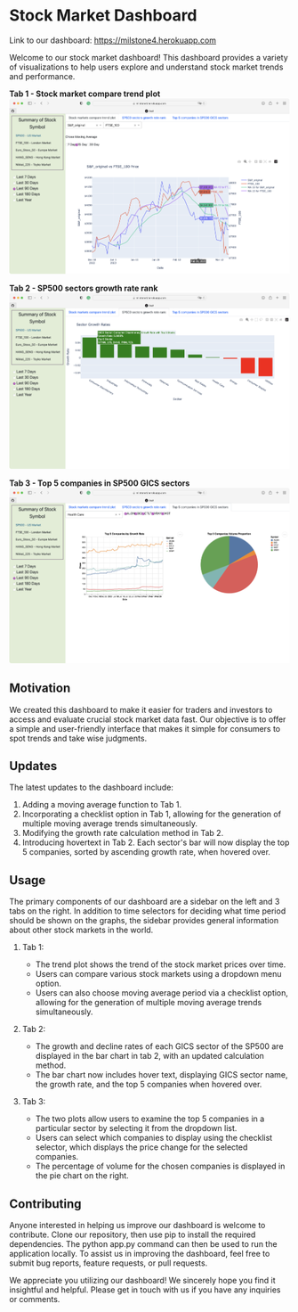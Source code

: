 # Stock Market Dashboard

Link to our dashboard: https://milstone4.herokuapp.com

Welcome to our stock market dashboard! This dashboard provides a variety of visualizations to help users explore and understand stock market trends and performance.

**Tab 1 - Stock market compare trend plot**
![tab1](tab1.png)

**Tab 2 - SP500 sectors growth rate rank**
![tab2](tab2.png)

**Tab 3 - Top 5 companies in SP500 GICS sectors**
![tab3](tab3.png)

## Motivation

We created this dashboard to make it easier for traders and investors to access and evaluate crucial stock market data fast. Our objective is to offer a simple and user-friendly interface that makes it simple for consumers to spot trends and take wise judgments.

## Updates

The latest updates to the dashboard include:

1. Adding a moving average function to Tab 1.
2. Incorporating a checklist option in Tab 1, allowing for the generation of multiple moving average trends simultaneously.
3. Modifying the growth rate calculation method in Tab 2.
4. Introducing hovertext in Tab 2. Each sector's bar will now display the top 5 companies, sorted by ascending growth rate, when hovered over.


## Usage

The primary components of our dashboard are a sidebar on the left and 3 tabs on the right. In addition to time selectors for deciding what time period should be shown on the graphs, the sidebar provides general information about other stock markets in the world.

1. Tab 1:
    - The trend plot shows the trend of the stock market prices over time.
    - Users can compare various stock markets using a dropdown menu option. 
    - Users can also choose moving average period via a checklist option, allowing for the generation of multiple moving average trends simultaneously.

2. Tab 2:
    - The growth and decline rates of each GICS sector of the SP500 are displayed in the bar chart in tab 2, with an updated calculation method.
    - The bar chart now includes hover text, displaying GICS sector name, the growth rate, and the top 5 companies when hovered over.

3. Tab 3:
    - The two plots allow users to examine the top 5 companies in a particular sector by selecting it from the dropdown list. 
    - Users can select which companies to display using the checklist selector, which displays the price change for the selected companies. 
    - The percentage of volume for the chosen companies is displayed in the pie chart on the right.


## Contributing

Anyone interested in helping us improve our dashboard is welcome to contribute. Clone our repository, then use pip to install the required dependencies. The python app.py command can then be used to run the application locally. To assist us in improving the dashboard, feel free to submit bug reports, feature requests, or pull requests.

We appreciate you utilizing our dashboard! We sincerely hope you find it insightful and helpful. Please get in touch with us if you have any inquiries or comments.
